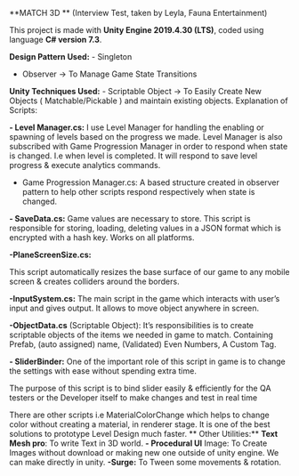 **MATCH 3D **
(Interview Test, taken by Leyla, Fauna Entertainment)


This project is made with **Unity Engine 2019.4.30 (LTS)**, coded using language **C# version 7.3**.
 
 

**Design Pattern Used:**
	- Singleton
- Observer -> To Manage Game State Transitions

**Unity Techniques Used:**
	- Scriptable Object -> To Easily Create New Objects ( Matchable/Pickable ) and maintain existing objects. 
Explanation of Scripts:

**- Level Manager.cs:** I use Level Manager for handling the enabling or spawning of levels based on the progress we made. Level Manager is also subscribed with Game Progression Manager in order to respond when state is changed. I.e when level is completed. It will respond to save level progress & execute analytics commands.
- Game Progression Manager.cs: A based structure created in observer pattern to help other scripts respond respectively when state is changed.

**- SaveData.cs:** Game values are necessary to store. This script is responsible for storing, loading, deleting values in a JSON format which is encrypted with a hash key. Works on all platforms. 

 
 

**-PlaneScreenSize.cs:**
 
This script automatically resizes the base surface of our game to any mobile screen & creates colliders around the borders. 

**-InputSystem.cs:** The main script in the game which interacts with user’s input and gives output. It allows to move object anywhere in screen. 

**-ObjectData.cs** (Scriptable Object):  It’s responsibilities is to create scriptable objects of the items we needed in game to match. Containing Prefab, (auto assigned) name, (Validated) Even Numbers, A Custom Tag. 

 

**- SliderBinder:** One of the important role of this script in game is to change the settings with ease without spending extra time.
 
 

The purpose of this script is to bind slider easily & efficiently for the QA testers or the Developer itself to make changes and test in real time 

There are other scripts i.e MaterialColorChange which helps to change color without creating a material, in renderer stage. It is one of the best solutions to prototype Level Design much  faster. 
**
Other Utilities:**  **Text Mesh pro**: To write Text in 3D world.
**- Procedural UI** Image: To Create Images without download or making new one outside of unity engine. We can make directly in unity.
**-Surge:** To Tween some movements & rotation.  
